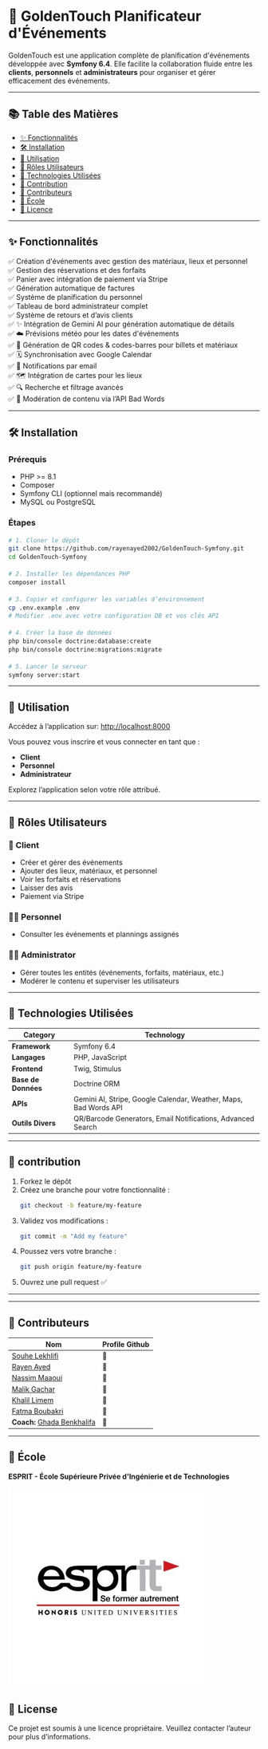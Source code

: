 # 🎉 GoldenTouch Planificateur d'Événements

GoldenTouch est une application complète de planification d'événements développée avec **Symfony 6.4**. Elle facilite la collaboration fluide entre les **clients**, **personnels** et **administrateurs** pour organiser et gérer efficacement des événements.

---

## 📚 Table des Matières

- [✨ Fonctionnalités](#-fonctionnalités)  
- [🛠️ Installation](#-installation)  
- [🚀 Utilisation](#-utilisation)  
- [👥 Rôles Utilisateurs](#-rôles-utilisateurs)  
- [🧰 Technologies Utilisées](#-technologies-utilisées)  
- [🤝 Contribution](#-contribution)  
- [👥 Contributeurs](#-contributeurs)  
- [🏫 École](#-école)  
- [📄 Licence](#-licence)  

---

## ✨ Fonctionnalités

✅ Création d'événements avec gestion des matériaux, lieux et personnel  
✅ Gestion des réservations et des forfaits  
✅ Panier avec intégration de paiement via Stripe  
✅ Génération automatique de factures  
✅ Système de planification du personnel  
✅ Tableau de bord administrateur complet  
✅ Système de retours et d’avis clients  
✅ ✨ Intégration de Gemini AI pour génération automatique de détails  
✅ ☁️ Prévisions météo pour les dates d'événements  
✅ 🎫 Génération de QR codes & codes-barres pour billets et matériaux  
✅ 🗓️ Synchronisation avec Google Calendar  
✅ 📧 Notifications par email  
✅ 🗺️ Intégration de cartes pour les lieux  
✅ 🔍 Recherche et filtrage avancés  
✅ 🚫 Modération de contenu via l’API Bad Words  

---

## 🛠️ Installation

### Prérequis

- PHP >= 8.1  
- Composer  
- Symfony CLI (optionnel mais recommandé)  
- MySQL ou PostgreSQL  

### Étapes

```bash
# 1. Cloner le dépôt
git clone https://github.com/rayenayed2002/GoldenTouch-Symfony.git
cd GoldenTouch-Symfony

# 2. Installer les dépendances PHP
composer install

# 3. Copier et configurer les variables d’environnement
cp .env.example .env
# Modifier .env avec votre configuration DB et vos clés API

# 4. Créer la base de données
php bin/console doctrine:database:create
php bin/console doctrine:migrations:migrate

# 5. Lancer le serveur
symfony server:start

```

---

## 🚀 Utilisation

Accédez à l’application sur: [http://localhost:8000](http://localhost:8000)

Vous pouvez vous inscrire et vous connecter en tant que :

- **Client**
- **Personnel**
- **Administrateur**

Explorez l’application selon votre rôle attribué.

---

## 👥 Rôles Utilisateurs

### 👤 Client

- Créer et gérer des événements  
- Ajouter des lieux, matériaux, et personnel  
- Voir les forfaits et réservations 
- Laisser des avis
- Paiement via Stripe

### 👨‍🔧 Personnel

- Consulter les événements et plannings assignés 

### 👨‍💼 Administrator

- Gérer toutes les entités (événements, forfaits, matériaux, etc.) 
- Modérer le contenu et superviser les utilisateurs

---

## 🧰 Technologies Utilisées

| Category        | Technology                                                       |
|----------------|-------------------------------------------------------------------|
| **Framework**   | Symfony 6.4                                                      |
| **Langages**   | PHP, JavaScript                                                  |
| **Frontend**    | Twig, Stimulus                                                   |
| **Base de Données**    | Doctrine ORM                                                     |
| **APIs**        | Gemini AI, Stripe, Google Calendar, Weather, Maps, Bad Words API |
| **Outils Divers** | QR/Barcode Generators, Email Notifications, Advanced Search      |

---

## 🤝 contribution

1. Forkez le dépôt  
2. Créez une branche pour votre fonctionnalité : 
   ```bash
   git checkout -b feature/my-feature
   ```
3. Validez vos modifications : 
   ```bash
   git commit -m "Add my feature"
   ```
4. Poussez vers votre branche :  
   ```bash
   git push origin feature/my-feature
   ```
5. Ouvrez une pull request ✅

---

---

## 👥 Contributeurs

| Nom              | Profile  Github                                            |
|-------------------|--------------------------------------------------------------|
| [Souhe Lekhlifi](https://github.com/souhekh)         | 🔗 |
| [Rayen Ayed](https://github.com/rayenayed2002)       | 🔗 |
| [Nassim Maaoui](https://github.com/iborntowin)       | 🔗 |
| [Malik Gachar](https://github.com/MalikGACHAR)       | 🔗 |
| [Khalil Limem](https://github.com/Khalil-Lm)         | 🔗 |
| [Fatma Boubakri](https://github.com/Boubakrifatma)   | 🔗 |
| **Coach:** [Ghada Benkhalifa](https://github.com/BenKhalifaGHADA) | 🔗 |

---

## 🏫 École

**ESPRIT - École Supérieure Privée d'Ingénierie et de Technologies**

![Logo ESPRIT](public/uploads/esprit.jpg)


## 📄 License

Ce projet est soumis à une licence propriétaire.
Veuillez contacter l’auteur pour plus d’informations.

